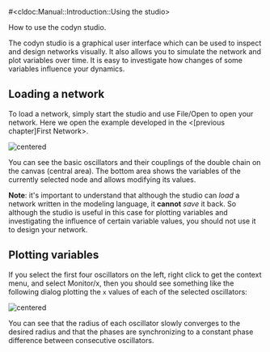 #<cldoc:Manual::Introduction::Using the studio>

How to use the codyn studio.

The codyn studio is a graphical user interface which can be used to inspect
and design networks visually. It also allows you to simulate the network and
plot variables over time. It is easy to investigate how changes of some
variables influence your dynamics.

## Loading a network
To load a network, simply start the studio and use File/Open to open your
network. Here we open the example developed in the
<[previous chapter]First Network>.

![centered][studio_complete]

You can see the basic oscillators and their couplings of the double chain
on the canvas (central area). The bottom area shows the variables of the
currently selected node and allows modifying its values.

**Note**: it's important to understand that although the studio can *load*
a network written in the modeling language, it **cannot** *save* it back. So
although the studio is useful in this case for plotting variables and investigating
the influence of certain variable values, you should not use it to design
your network.

## Plotting variables

If you select the first four oscillators on the left, right click to get the
context menu, and select Monitor/x, then you should see something like the
following dialog plotting the `x` values of each of the selected oscillators:

![centered][studio_complete_monitor]

You can see that the radius of each oscillator slowly converges to the desired
radius and that the phases are synchronizing to a constant phase difference
between consecutive oscillators.

[studio_complete]: figures/studio_complete.png
[studio_complete_monitor]: figures/studio_complete_monitor.png
